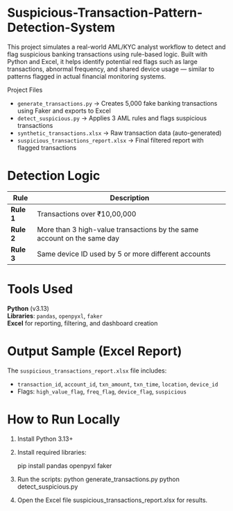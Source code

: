 # Suspicious-Transaction-Pattern-Detection-System

This project simulates a real-world AML/KYC analyst workflow to detect and flag suspicious banking transactions using rule-based logic. Built with Python and Excel, it helps identify potential red flags such as large transactions, abnormal frequency, and shared device usage — similar to patterns flagged in actual financial monitoring systems.

Project Files

- `generate_transactions.py` → Creates 5,000 fake banking transactions using Faker and exports to Excel
- `detect_suspicious.py` → Applies 3 AML rules and flags suspicious transactions
- `synthetic_transactions.xlsx` → Raw transaction data (auto-generated)
- `suspicious_transactions_report.xlsx` → Final filtered report with flagged transactions



# Detection Logic
                                                                                                                                      
| Rule | Description |
|------|-------------|
| **Rule 1** | Transactions over ₹10,00,000 |
| **Rule 2** | More than 3 high-value transactions by the same account on the same day |
| **Rule 3** | Same device ID used by 5 or more different accounts |



# Tools Used

**Python** (v3.13)  
**Libraries**: `pandas`, `openpyxl`, `faker`  
**Excel** for reporting, filtering, and dashboard creation



# Output Sample (Excel Report)

The `suspicious_transactions_report.xlsx` file includes:
- `transaction_id`, `account_id`, `txn_amount`, `txn_time`, `location`, `device_id`
- Flags: `high_value_flag`, `freq_flag`, `device_flag`, `suspicious`



# How to Run Locally

1. Install Python 3.13+
2. Install required libraries:

   pip install pandas openpyxl faker

3. Run the scripts:
python generate_transactions.py
python detect_suspicious.py
4. Open the Excel file suspicious_transactions_report.xlsx for results.

